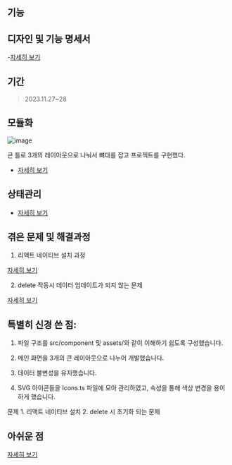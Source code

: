 
## 기능

## 디자인 및 기능 명세서
-[자세히 보기](https://www.figma.com/file/Hecgc7E5DvXeITksgwnyDY/23H2-Frontend-Assignment-for-Global-Dev-Squad-Applicants?type=design&node-id=0%3A1&mode=design&t=1CZcDDr2uttvvpxB-1)

## 기간
> 2023.11.27~28 

## 모듈화
![image](https://github.com/JudithHopps/React-native-checklist/assets/113181934/93236a1a-b187-4e0a-90a7-fb1b635eb527)


큰 틀로 3개의 레이아웃으로 나눠서 뼈대를 잡고 프로젝트를 구현했다. 

- [자세히 보기](https://judith-hopps.tistory.com/m/305)


## 상태관리
- [자세히 보기](https://judith-hopps.tistory.com/m/306)



## 겪은 문제 및 해결과정
1. 리액트 네이티브 설치 과정

[자세히 보기](https://judith-hopps.tistory.com/m/307)


2. delete 작동시 데이터 업데이트가 되지 않는 문제

[자세히 보기](https://judith-hopps.tistory.com/m/308)

## 특별히 신경 쓴 점:


1. 파일 구조를 src/component 및 assets/와 같이 이해하기 쉽도록 구성했습니다.


2. 메인 화면을 3개의 큰 레이아웃으로 나누어 개발했습니다.


3. 데이터 불변성을 유지했습니다.


4. SVG 아이콘들을 Icons.ts 파일에 모아 관리하였고, 속성을 통해 색상 변경을 용이하게 했습니다.


문제 1. 리액트 네이티브 설치
2. delete 시 초기화 되는 문제


## 아쉬운 점
[자세히 보기](https://judith-hopps.tistory.com/309)

